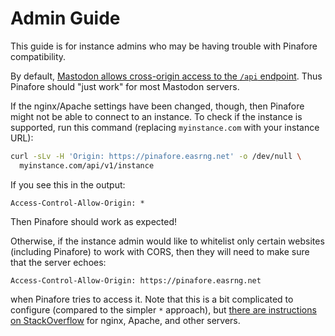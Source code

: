 Admin Guide
====

This guide is for instance admins who may be having trouble with Pinafore compatibility.

By default, [Mastodon allows cross-origin access to the `/api` endpoint](https://github.com/tootsuite/mastodon/blob/50529cbceb84e611bca497624a7a4c38113e5135/config/initializers/cors.rb#L15-L20). Thus Pinafore should "just work" for most Mastodon servers.

If the nginx/Apache settings have been changed, though, then Pinafore might not be able to connect to an instance. To check if the instance is supported, run this command (replacing `myinstance.com` with your instance URL):

```bash
curl -sLv -H 'Origin: https://pinafore.easrng.net' -o /dev/null \
  myinstance.com/api/v1/instance
```

If you see this in the output:

```
Access-Control-Allow-Origin: *
```

Then Pinafore should work as expected!

Otherwise, if the instance admin would like to whitelist only certain websites (including Pinafore) to work with CORS, then they will need to make sure that the server echoes:

```
Access-Control-Allow-Origin: https://pinafore.easrng.net
```

when Pinafore tries to access it. Note that this is a bit complicated to configure (compared to the simpler `*` approach), but [there are instructions on StackOverflow](https://stackoverflow.com/q/1653308) for nginx, Apache, and other servers.
